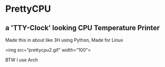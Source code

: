 # PrettyCPU
a 'TTY-Clock' looking CPU Temperature Printer 
---------------------------------------------

Made this in about like 3H using Python, Made for Linux

<img src=”prettycpu2.gif” width=”100">






BTW I use Arch
